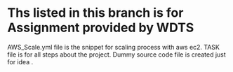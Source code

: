 # Ths listed in this branch is for Assignment provided by WDTS
AWS_Scale.yml file is the snippet for scaling process with aws ec2.
TASK file is for all steps about the project.
Dummy source code file is created just for idea .
